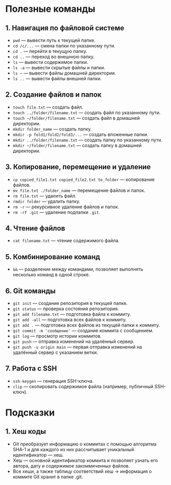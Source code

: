 # Полезные команды
## 1. Навигация по файловой системе
- `pwd` — вывести путь к текущей папке.
- `cd /c/...` — смена папки по указанному пути.
- `cd .` — перейти в текущую папку.
- `cd ..` — переход во внешнюю папку.
- `ls` — вывести содержимое папки.
- `ls -a` — вывести скрытые файлы и папки.
- `ls ~` — вывести файлы домашней директории.
- `ls ..` — вывести файлы внешней папки.

## 2. Создание файлов и папок
- `touch file.txt` — создать файл.
- `touch ../folder/filename.txt` — создать файл по указанному пути.
- `touch ~/folder/filename.txt` — создать файл в домашней директории.
- `mkdir folder_name` — создать папку.
- `mkdir -p fold1/fold2/fold3/...` — создать вложенные папки.
- `mkdir ../folder/filename.txt` — создать папку по указанному пути.
- `mkdir ~/folder/filename.txt` — создать папку в домашней директории.

## 3. Копирование, перемещение и удаление
- `cp copied_file1.txt copied_file2.txt to_folder` — копирование файлов.
- `mv file.txt ./folder_name` — перемещение файлов и папок.
- `rm file.txt` — удалить файл.
- `rmdir folder` — удалить папку.
- `rm -r` — рекурсивное удаление файлов и папок.
- `rm -rf .git` — удаление подпапки `.git`.

## 4. Чтение файлов
- `cat filename.txt` — чтение содержимого файла.

## 5. Комбинирование команд
- `&&` — разделение между командами, позволяет выполнять несколько команд в одной строке.

## 6. Git команды
- `git init` — создание репозитория в текущей папке.
- `git status` — проверка состояния репозитория.
- `git add filename.txt` — подготовка файла к коммиту.
- `git add -all` — подготовка всех файлов к коммиту.
- `git add .` — подготовка всех файлов из текущей папки к коммиту.
- `git commit -m 'сообщение'` — создание коммита с сообщением.
- `git log` — просмотр истории коммитов.
- `git push` — отправка изменений на удалённый сервер.
- `git push -u origin main` — первая отправка изменений на удалённый сервер с указанием ветки.

## 7. Работа с SSH
- `ssh-keygen` — генерация SSH-ключа.
- `clip` — скопировать содержимое файла (например, публичный SSH-ключ).


# Подсказки
## 1. Хеш коды

- Git преобразует информацию о коммитах с помощью алгоритма SHA-1 и для каждого из них рассчитывает уникальный идентификатор — хеш.
- Хеш — основной идентификатор коммита и позволяет узнать его автора, дату и содержимое закоммиченных файлов.
- Все хеши, а также таблицу соответствий хеш → информация о коммите Git хранит в папке .git.


